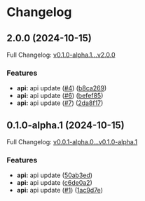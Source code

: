 # Changelog

## 2.0.0 (2024-10-15)

Full Changelog: [v0.1.0-alpha.1...v2.0.0](https://github.com/MpesaFlow/mpesaflow-python/compare/v0.1.0-alpha.1...v2.0.0)

### Features

* **api:** api update ([#4](https://github.com/MpesaFlow/mpesaflow-python/issues/4)) ([b8ca269](https://github.com/MpesaFlow/mpesaflow-python/commit/b8ca26905f7c970041c0020160a858c361080fe2))
* **api:** api update ([#6](https://github.com/MpesaFlow/mpesaflow-python/issues/6)) ([befef85](https://github.com/MpesaFlow/mpesaflow-python/commit/befef85463871dcb102506de1a647f4587d39e82))
* **api:** api update ([#7](https://github.com/MpesaFlow/mpesaflow-python/issues/7)) ([2da8f17](https://github.com/MpesaFlow/mpesaflow-python/commit/2da8f17e5e0a4dbc01e3854d3e126fdf742d2f06))

## 0.1.0-alpha.1 (2024-10-15)

Full Changelog: [v0.0.1-alpha.0...v0.1.0-alpha.1](https://github.com/MpesaFlow/mpesaflow-python/compare/v0.0.1-alpha.0...v0.1.0-alpha.1)

### Features

* **api:** api update ([50ab3ed](https://github.com/MpesaFlow/mpesaflow-python/commit/50ab3edb09eda957c1b362ef9baac1d18c73d7b1))
* **api:** api update ([c6de0a2](https://github.com/MpesaFlow/mpesaflow-python/commit/c6de0a2f36823da364b39acf65386033d1ee0ffe))
* **api:** api update ([#1](https://github.com/MpesaFlow/mpesaflow-python/issues/1)) ([1ac9d7e](https://github.com/MpesaFlow/mpesaflow-python/commit/1ac9d7e025386b5830485e6b3a27bb5821548b66))
